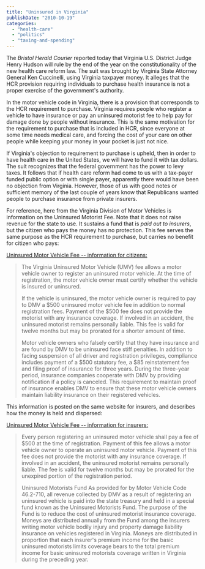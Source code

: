 ```yaml
---
title: "Uninsured in Virginia"
publishDate: "2010-10-19"
categories: 
  - "health-care"
  - "politics"
  - "taxing-and-spending"
---
```


The _Bristol Herald Courier_ reported today that Virginia U.S. District Judge Henry Hudson will rule by the end of the year on the constitutionality of the new health care reform law. The suit was brought by Virginia State Attorney General Ken Cuccinelli, using Virginia taxpayer money. It alleges that the HCR provision requiring individuals to purchase health insurance is not a proper exercise of the government's authority.

In the motor vehicle code in Virginia, there is a provision that corresponds to the HCR requirement to purchase. Virginia requires people who register a vehicle to have insurance or pay an uninsured motorist fee to help pay for damage done by people without insurance. This is the same motivation for the requirement to purchase that is included in HCR, since everyone at some time needs medical care, and forcing the cost of your care on other people while keeping your money in your pocket is just not nice.

If Virginia's objection to requirement to purchase is upheld, then in order to have health care in the United States, we will have to fund it with tax dollars. The suit recognizes that the federal government has the power to levy taxes. It follows that if health care reform had come to us with a tax-payer funded public option or with single payer, apparently there would have been no objection from Virginia. However, those of us with good notes or sufficient memory of the last couple of years know that Republicans wanted people to purchase insurance from private insurers.

For reference, here from the Virginia Division of Motor Vehicles is information on the Uninsured Motorist Fee. Note that it does not raise revenue for the state to use. It sustains a fund that is _paid out to insurers_, but the citizen who pays the money has no protection. This fee serves the same purpose as the HCR requirement to purchase, but carries no benefit for citizen who pays:

[Uninsured Motor Vehicle Fee -- information for citizens:](http://www.dmv.state.va.us/webdoc/citizen/vehicles/uninsured_fee.asp)

> The Virginia Uninsured Motor Vehicle (UMV) fee allows a motor vehicle owner to register an uninsured motor vehicle. At the time of registration, the motor vehicle owner must certify whether the vehicle is insured or uninsured.
> 
> If the vehicle is uninsured, the motor vehicle owner is required to pay to DMV a $500 uninsured motor vehicle fee in addition to normal registration fees. Payment of the $500 fee does not provide the motorist with any insurance coverage. If involved in an accident, the uninsured motorist remains personally liable. This fee is valid for twelve months but may be prorated for a shorter amount of time.
> 
> Motor vehicle owners who falsely certify that they have insurance and are found by DMV to be uninsured face stiff penalties. In addition to facing suspension of all driver and registration privileges, compliance includes payment of a $500 statutory fee, a $85 reinstatement fee and filing proof of insurance for three years. During the three-year period, insurance companies cooperate with DMV by providing notification if a policy is canceled. This requirement to maintain proof of insurance enables DMV to ensure that these motor vehicle owners maintain liability insurance on their registered vehicles.

This information is posted on the same website for insurers, and describes how the money is held and dispersed:

[Uninsured Motor Vehicle Fee -- information for insurers:](http://www.dmv.state.va.us/webdoc/commercial/insurance/umvfee.asp)

> Every person registering an uninsured motor vehicle shall pay a fee of $500 at the time of registration. Payment of this fee allows a motor vehicle owner to operate an uninsured motor vehicle. Payment of this fee does not provide the motorist with any insurance coverage. If involved in an accident, the uninsured motorist remains personally liable. The fee is valid for twelve months but may be prorated for the unexpired portion of the registration period.
> 
> Uninsured Motorists Fund As provided for by Motor Vehicle Code 46.2-710, all revenue collected by DMV as a result of registering an uninsured vehicle is paid into the state treasury and held in a special fund known as the Uninsured Motorists Fund. The purpose of the Fund is to reduce the cost of uninsured motorist insurance coverage. Moneys are distributed annually from the Fund among the insurers writing motor vehicle bodily injury and property damage liability insurance on vehicles registered in Virginia. Moneys are distributed in proportion that each insurer's premium income for the basic uninsured motorists limits coverage bears to the total premium income for basic uninsured motorists coverage written in Virginia during the preceding year.
